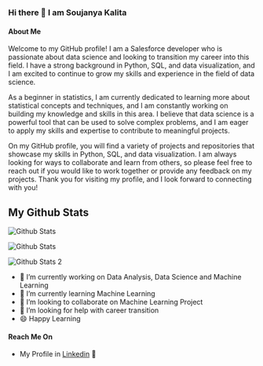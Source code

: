 ### Hi there 👋 I am Soujanya Kalita

#### About Me

Welcome to my GitHub profile! I am a Salesforce developer who is passionate about data science and looking to transition my career into this field. I have a strong background in Python, SQL, and data visualization, and I am excited to continue to grow my skills and experience in the field of data science.

As a beginner in statistics, I am currently dedicated to learning more about statistical concepts and techniques, and I am constantly working on building my knowledge and skills in this area. I believe that data science is a powerful tool that can be used to solve complex problems, and I am eager to apply my skills and expertise to contribute to meaningful projects.

On my GitHub profile, you will find a variety of projects and repositories that showcase my skills in Python, SQL, and data visualization. I am always looking for ways to collaborate and learn from others, so please feel free to reach out if you would like to work together or provide any feedback on my projects. Thank you for visiting my profile, and I look forward to connecting with you!

## My Github Stats

![Github Stats](https://github-readme-stats.vercel.app/api?username=SOUJU07&show_icons=true&theme=transparent)

![Github Stats](https://github-readme-streak-stats.herokuapp.com/?user=SOUJU07)

![Github Stats 2](https://github-readme-stats.vercel.app/api/top-langs/?username=SOUJU07)

- 🔭 I’m currently working on Data Analysis, Data Science and Machine Learning
- 🌱 I’m currently learning Machine Learning 
- 👯 I’m looking to collaborate on Machine Learning Project
- 🤔 I’m looking for help with career transition
- :smile: Happy Learning

#### Reach Me On
- My Profile in [Linkedin](https://www.linkedin.com/in/soujanya-kalita-32b25b151/) :briefcase:


<!--
**SOUJU07/SOUJU07** is a ✨ _special_ ✨ repository because its `README.md` (this file) appears on your GitHub profile.

Here are some ideas to get you started:

- 🔭 I’m currently working on ...
- 🌱 I’m currently learning ...
- 👯 I’m looking to collaborate on ...
- 🤔 I’m looking for help with ...
- 💬 Ask me about ...
- 📫 How to reach me: ...
- 😄 Pronouns: ...
- ⚡ Fun fact: ...
-->

